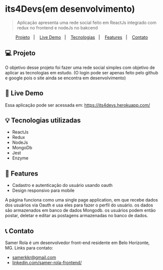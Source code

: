 # its4Devs(em desenvolvimento)
> Aplicação apresenta uma rede social feito em ReactJs integrado com redux no frontend e nodeJs no bakcend
<p align="center">
  <a href="#computer-projeto">Projeto</a>&nbsp;&nbsp;&nbsp;|&nbsp;&nbsp;&nbsp;
  <a href="#high_brightness-live-demo">Live Demo</a>&nbsp;&nbsp;&nbsp;|&nbsp;&nbsp;&nbsp;
  <a href="#bulb-tecnologias-utilizadas">Tecnologias</a>&nbsp;&nbsp;&nbsp;|&nbsp;&nbsp;&nbsp;
  <a href="#memo-features">Features</a>&nbsp;&nbsp;&nbsp;|&nbsp;&nbsp;&nbsp;
  <a href="#telephone_receiver-contato">Contato</a>
</p>


## :computer: Projeto
O objetivo desse projeto foi fazer uma rede social simples com objetivo de aplicar as tecnologias em estudo.
(O login pode ser apenas feito pelo github e google pois o site ainda se encontra em desenvolvimento)

## :high_brightness: Live Demo
Essa aplicação pode ser acessada em: https://its4devs.herokuapp.com/

## :bulb: Tecnologias utilizadas
* ReactJs
* Redux
* NodeJs
* MongoDb
* Jest
* Enzyme



## :memo: Features

* Cadastro e autenticação do usuário usando oauth
* Design responsivo para mobile


A página funciona como uma single page application, em que recebe dados dos usuários via Oauth e usa eles para fazer o perfil do usuário.
os dados são armazenados em banco de dados Mongodb. os usuários podem então postar, deletar e editar as postagens armazenadas no banco de dados.



## :telephone_receiver: Contato
Samer Rola é um desenvolvedor front-end residente em Belo Horizonte, MG. Links para contato:

* samerkkr@gmail.com
* [linkedin.com/samer-rola-frontend/](https://www.linkedin.com/in/samer-rola-frontend/)
